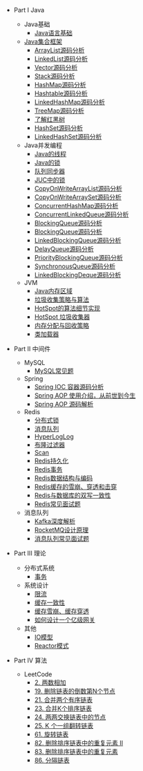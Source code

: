 * Part I Java
  * Java基础
    * [Java语言基础](chapter_basic/01_Java_Fundament.md)
  * [Java集合框架](chapter_collection/README.md)
    * [ArrayList源码分析](chapter_collection/01_ArrayList.md)
    * [LinkedList源码分析](chapter_collection/02_LinkedList.md)
    * [Vector源码分析](chapter_collection/03_Vector.md)
    * [Stack源码分析](chapter_collection/04_Stack.md)
    * [HashMap源码分析](chapter_collection/05_HashMap.md)
    * [Hashtable源码分析](chapter_collection/06_Hashtable.md)
    * [LinkedHashMap源码分析](chapter_collection/07_LinkedHashMap.md)
    * [TreeMap源码分析](chapter_collection/08_TreeMap.md)
    * [了解红黑树](chapter_collection/09_Red_Black_Tree.md)
    * [HashSet源码分析](chapter_collection/10_HashSet.md)
    * [LinkedHashSet源码分析](chapter_collection/11_LinkedHashSet.md)
  * Java并发编程
    * [Java的线程](chapter_juc/01_Thread.md)
    * [Java的锁](chapter_juc/02_Lock.md)
    * [队列同步器](chapter_juc/03_JUC_AQS.md)
    * [JUC中的锁](chapter_juc/04_JUC_Lock.md)
    * [CopyOnWriteArrayList源码分析](chapter_juc/05_CopyOnWriteArrayList.md)
    * [CopyOnWriteArraySet源码分析](chapter_juc/06_CopyOnWriteArraySet.md)
    * [ConcurrentHashMap源码分析](chapter_juc/07_ConcurrentHashMap.md)
    * [ConcurrentLinkedQueue源码分析](chapter_juc/08_ConcurrentLinkedQueue.md)
    * [BlockingQueue源码分析](chapter_juc/09_BlockingQueue.md)
    * [BlockingQueue源码分析](chapter_juc/10_ArrayBlockingQueue.md)
    * [LinkedBlockingQueue源码分析](chapter_juc/11_LinkedBlockingQueue.md)
    * [DelayQueue源码分析](chapter_juc/12_DelayQueue.md)
    * [PriorityBlockingQueue源码分析](chapter_juc/13_PriorityBlockingQueue.md)
    * [SynchronousQueue源码分析](chapter_juc/14_SynchronousQueue.md)
    * [LinkedBlockingDeque源码分析](chapter_juc/15_LinkedBlockingDeque.md)
  * JVM
    * [Java内存区域](chapter_jvm/01_Memory.md)
    * [垃圾收集策略与算法](chapter_jvm/02_GC.md)
    * [HotSpot的算法细节实现](chapter_jvm/03_HotSpot_Algo.md)
    * [HotSpot 垃圾收集器](chapter_jvm/04_HotSpot_GC.md)
    * [内存分配与回收策略](chapter_jvm/05_Memory_Allocation.md)
    * [类加载器](chapter_jvm/06_Class_Loader.md)

* Part II 中间件
  * MySQL
    * [MySQL常见题](chapter_mysql/01.md)
  * Spring
    * [Spring IOC 容器源码分析](chapter_spring/02_Spring_IoC.md)
    * [Spring AOP 使用介绍，从前世到今生](chapter_spring/03_Spring_AOP_Intro.md)
    * [Spring AOP 源码解析](chapter_spring/04_Spring_AOP_Source.md)
  * Redis
    * [分布式锁](chapter_redis/01_Redis_Lock.md)
    * [消息队列](chapter_redis/02_Redis_MQ.md)
    * [HyperLogLog](chapter_redis/03_Redis_HyperLogLog.md)
    * [布隆过滤器](chapter_redis/04_Redis_BloomFilter.md)
    * [Scan](chapter_redis/05_Redis_Scan.md)
    * [Redis持久化](chapter_redis/06_Redis_Persistence.md)
    * [Redis事务](chapter_redis/07_Redis_Tx.md)
    * [Redis数据结构与编码](chapter_redis/08_Redis_DataStructure.md)
    * [Redis缓存的雪崩、穿透和击穿](chapter_redis/09_Redis_Cache_Invalid.md)
    * [Redis与数据库的双写一致性](chapter_redis/10_Redis_DB_Consistency.md)
    * [Redis常见面试题](chapter_redis/11_Redis_Question.md)
  * 消息队列
    * [Kafka深度解析](chapter_mq/01_Kafka.md)
    * [RocketMQ设计原理](chapter_mq/02_RocketMQ.md)
    * [消息队列常见面试题](chapter_mq/03_MQ_Question.md)

* Part III 理论
  * 分布式系统
    * [事务](chapter_distributed_system/01_Transaction.md)
  * 系统设计
    * [限流](chapter_system_design/01_Rate_Limiter.md)
    * [缓存一致性](chapter_system_design/02_Cache_Consistency.md)
    * [缓存雪崩、缓存穿透](chapter_system_design/02_Cache_Consistency.md)
    * [如何设计一个亿级网关](chapter_system_design/04_Gateway.md)
  * 其他
    * [IO模型](chapter_xx/IO.md)
    * [Reactor模式](chapter_xx/Reactor.md)

* Part IV 算法
  * LeetCode
    * [2. 两数相加](chapter_leetcode/Q2_Add_Two_Numbers.md)
    * [19. 删除链表的倒数第N个节点](chapter_leetcode/Q19_Remove_Nth_Node_From_End_of_List.md)
    * [21. 合并两个有序链表](chapter_leetcode/Q21_Merge_Two_Sorted_Lists.md)
    * [23. 合并K个排序链表](chapter_leetcode/Q23_Merge_k_Sorted_Lists.md)
    * [24. 两两交换链表中的节点](chapter_leetcode/Q24_Swap_Nodes_in_Pairs.md)
    * [25. K 个一组翻转链表](chapter_leetcode/Q25_Reverse_Nodes_in_k_Group.md)
    * [61. 旋转链表](chapter_leetcode/Q61_Rotate_List.md)
    * [82. 删除排序链表中的重复元素 II](chapter_leetcode/Q82_Remove_Duplicates_From_Sorted_List_II.md)
    * [83. 删除排序链表中的重复元素](chapter_leetcode/Q83_Remove_Duplicates_from_Sorted_List.md)
    * [86. 分隔链表](chapter_leetcode/Q86_Partition_List.md)
